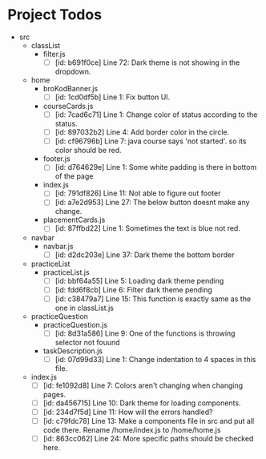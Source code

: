 # Project Todos

- src
  - classList
    - filter.js
      - [ ] [id: b691f0ce] Line 72: Dark theme is not showing in the dropdown.

  - home
    - broKodBanner.js
      - [ ] [id: 1cd0df5b] Line 1: Fix button UI.

    - courseCards.js
      - [ ] [id: 7cad6c71] Line 1: Change color of status according to the status.
      - [ ] [id: 897032b2] Line 4: Add border color in the circle.
      - [ ] [id: cf96796b] Line 7: java course says 'not started'. so its color should be red.

    - footer.js
      - [ ] [id: d764629e] Line 1: Some white padding is there in bottom of the page

    - index.js
      - [ ] [id: 791df826] Line 11: Not able to figure out footer
      - [ ] [id: a7e2d953] Line 27: The below button doesnt make any change.

    - placementCards.js
      - [ ] [id: 87ffbd22] Line 1: Sometimes the text is blue not red.

  - navbar
    - navbar.js
      - [ ] [id: d2dc203e] Line 37: Dark theme the bottom border

  - practiceList
    - practiceList.js
      - [ ] [id: bbf64a55] Line 5: Loading dark theme pending
      - [ ] [id: fdd6f8cb] Line 6: Filter dark theme pending
      - [ ] [id: c38479a7] Line 15: This function is exactly same as the one in classList.js

  - practiceQuestion
    - practiceQuestion.js
      - [ ] [id: 8d31a586] Line 9: One of the functions is throwing selector not fouund

    - taskDescription.js
      - [ ] [id: 07d99d33] Line 1: Change indentation to 4 spaces in this file.

  - index.js
    - [ ] [id: fe1092d8] Line 7: Colors aren't changing when changing pages.
    - [ ] [id: da456715] Line 10: Dark theme for loading components.
    - [ ] [id: 234d7f5d] Line 11: How will the errors handled?
    - [ ] [id: c79fdc78] Line 13: Make a components file in src and put all code there. Rename /home/index.js to /home/home.js
    - [ ] [id: 863cc062] Line 24: More specific paths should be checked here.
